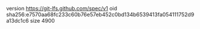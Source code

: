 version https://git-lfs.github.com/spec/v1
oid sha256:e7570aa68fc233c60b76e57eb452c0bd134b6539413fa054111752d9a13dc1c6
size 4900
